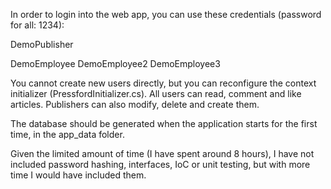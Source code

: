 In order to login into the web app, you can use these credentials (password for all: 1234):

DemoPublisher

DemoEmployee
DemoEmployee2
DemoEmployee3

You cannot create new users directly, but you can reconfigure the context initializer (PressfordInitializer.cs).
All users can read, comment and like articles. Publishers can also modify, delete and create them.

The database should be generated when the application starts for the first time, in the app_data folder.

Given the limited amount of time (I have spent around 8 hours), I have not included password hashing, interfaces, IoC or unit testing, but with more time I would have included them.
